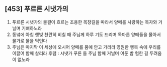 ## [453] 푸르른 시냇가의

1) 푸르른 시냇가의 물결이 흐르는 조용한 목장길을 따라서 양떼를 사랑하는 목자와 거닐며 기뻐하노라
2) 동녘에 아침 햇빛 찬란히 비칠 때 주님께 하루 기도 드리며 목마른 양떼들을 몰아서 물가로 물을 먹인다
3) 주님은 마지막 이 세상에 오시어 양떼를 품에 안고 가리라 영원한 행복 속에 우리를 이끌어 함께 살리라
후렴 : 시냇가 푸른 들 주님 함께 거닐며 어둔 밤 험한 길  두려움이 없노라
